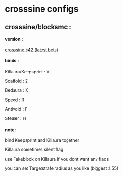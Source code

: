 # crosssine configs

## crosssine/blocksmc : 

#### version : 

[crosssine b42 (latest beta)](https://github.com/shxp3/CrossSine/releases/download/B42/CrossSine-b42.jar)

#### binds :

Killaura/Keepsprint : V

Scaffold : Z

Bedaura : X

Speed : R

Antivoid : F

Stealer : H

#### note : 

bind Keepsprint and Killaura together

Killaura sometimes silent flag 

use Fakeblock on Killaura if you dont want any flags

you can set Targetstrafe radius as you like (biggest 2.55)
